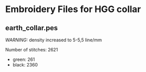 Embroidery Files for HGG collar
===============================

earth_collar.pes
---------
*WARNING:* density increased to 5-5,5 line/mm

Number of stitches: 2621
 * green: 261
 * black: 2360
